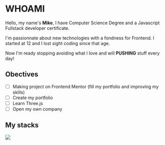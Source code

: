 # WHOAMI

Hello, my name's **Mike**, I have Computer Science Degree and a Javascript Fullstack developer certificate.

I'm passionnate about new technologies with a fondness for Frontend. I started at 12 and I lost sight coding since that age.

Now I'm ready stopping avoiding what I love and will **PUSHING** stuff every day!

## Obectives
- [ ] Making project on Frontend Mentor (fill my portfolio and improving my skills)
- [ ] Create my portfolio
- [ ] Learn Three.js
- [ ] Open my own company

## My stacks
<p align="left">
  <p></p>
  <a href="https://skillicons.dev">
    <img src="https://skillicons.dev/icons?i=html,css,react,next,express,nodejs,threejs,git" />
  </a>
</p>
